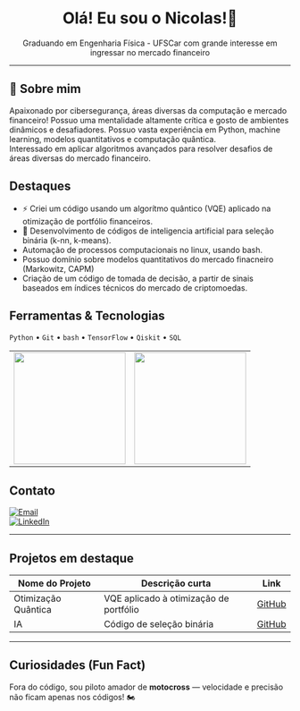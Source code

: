 <!-- Header com nome e título -->
<h1 align="center">Olá! Eu sou o Nicolas!👋</h1>
<p align="center">Graduando em Engenharia Física - UFSCar com grande interesse em ingressar no mercado financeiro</p>

---

## 💼 Sobre mim
Apaixonado por cibersegurança, áreas diversas da computação e mercado financeiro! Possuo uma mentalidade altamente crítica e gosto de ambientes dinâmicos e desafiadores.
Possuo vasta experiência em Python, machine learning, modelos quantitativos e computação quântica.  
Interessado em aplicar algoritmos avançados para resolver desafios de áreas diversas do mercado financeiro.


##  Destaques
- ⚡ Criei um código usando um algorítmo quântico (VQE) aplicado na otimização de portfólio financeiros.
- 🤖 Desenvolvimento de códigos de inteligencia artificial para seleção binária (k-nn, k-means).
-  Automação de processos computacionais no linux, usando bash.
-  Possuo domínio sobre modelos quantitativos do mercado finacneiro (Markowitz, CAPM)
-  Criação de um código de tomada de decisão, a partir de sinais baseados em índices técnicos do mercado de criptomoedas.

##  Ferramentas & Tecnologias
`Python` • `Git` • `bash` • `TensorFlow` • `Qiskit` • `SQL`

<table>
  <tr>
    <td>
      <img height="200em" src="https://github-readme-stats.vercel.app/api?username=nicolasquant&show_icons=true&theme=radical"/>
    </td>
    <td>
      <img height="200em" src="https://github-readme-stats.vercel.app/api/top-langs/?username=nicolasquant&layout=compact&langs_count=16&theme=radical"/>
    </td>
  </tr>
</table>



##  Contato
[![Email](https://img.shields.io/badge/Email-nicolas.cenedesi%40gmail.com-red)](mailto:nicolas.cenedesi@gmail.com)  
[![LinkedIn](https://img.shields.io/badge/LinkedIn-Nicolas--Cenedesi--Silveira-blue?logo=linkedin)](https://www.linkedin.com/in/nicolas-cenedesi-silveira)

---

##  Projetos em destaque
| Nome do Projeto | Descrição curta | Link |
|-----------------|------------------|------|
| Otimização Quântica | VQE aplicado à otimização de portfólio | [GitHub](https://github.com/...) |
| IA | Código de seleção binária | [GitHub](https://github.com/...) |

---

##  Curiosidades (Fun Fact)
Fora do código, sou piloto amador de **motocross** — velocidade e precisão não ficam apenas nos códigos! 🏍 
